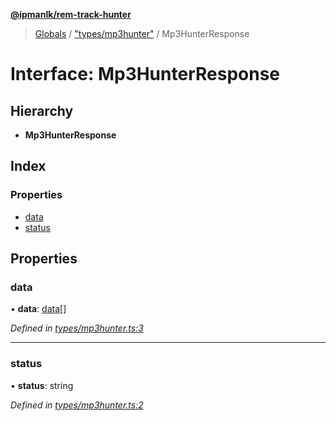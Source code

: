 **[@ipmanlk/rem-track-hunter](../README.md)**

> [Globals](../globals.md) / ["types/mp3hunter"](../modules/_types_mp3hunter_.md) / Mp3HunterResponse

# Interface: Mp3HunterResponse

## Hierarchy

* **Mp3HunterResponse**

## Index

### Properties

* [data](_types_mp3hunter_.mp3hunterresponse.md#data)
* [status](_types_mp3hunter_.mp3hunterresponse.md#status)

## Properties

### data

•  **data**: [data](_types_mp3hunter_.data.md)[]

*Defined in [types/mp3hunter.ts:3](https://github.com/ipmanlk/rem-track-hunter/blob/89e99c1/lib/types/mp3hunter.ts#L3)*

___

### status

•  **status**: string

*Defined in [types/mp3hunter.ts:2](https://github.com/ipmanlk/rem-track-hunter/blob/89e99c1/lib/types/mp3hunter.ts#L2)*
